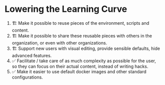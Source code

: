 # Lowering the Learning Curve

1. 🏗️ Make it possible to reuse pieces of the environment, scripts and content.
2. 🏗️ Make it possible to share these reusable pieces with others in the organization, or even with other organizations.
3. 🏗️ Support new users with visual editing, provide sensible defaults, hide advanced features.
4. ✅ Facilitate / take care of as much complexity as possible for the user, so they can focus on their actual content, instead of writing hacks.
5. ✅ Make it easier to use default docker images and other standard configurations.
